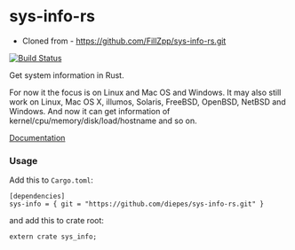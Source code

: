 # sys-info-rs

* Cloned from - https://github.com/FillZpp/sys-info-rs.git

[![Build Status](https://travis-ci.org/FillZpp/sys-info-rs.svg?branch=master)](https://github.com/diepes/sys-info-rs.git)

Get system information in Rust.

For now it the focus is on Linux and Mac OS and Windows.
It may also still work on Linux, Mac OS X, illumos, Solaris, FreeBSD, OpenBSD, NetBSD and Windows.
And now it can get information of kernel/cpu/memory/disk/load/hostname and so on.

[Documentation](https://github.com/diepes/sys-info-rs.git)

### Usage
Add this to `Cargo.toml`:

```
[dependencies]
sys-info = { git = "https://github.com/diepes/sys-info-rs.git" }
```

and add this to crate root:

```
extern crate sys_info;
```
